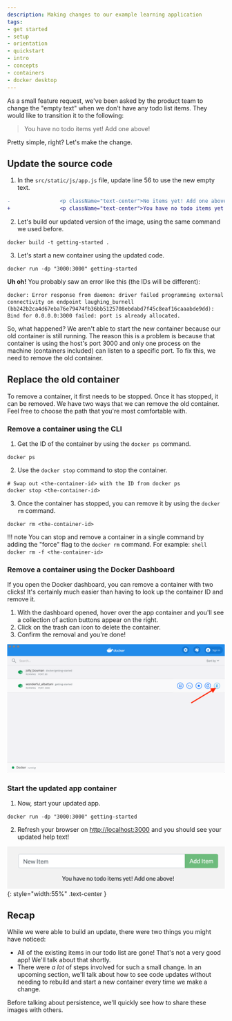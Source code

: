```yaml
---
description: Making changes to our example learning application
tags:
- get started
- setup
- orientation
- quickstart
- intro
- concepts
- containers
- docker desktop
---
```


As a small feature request, we've been asked by the product team to change the
"empty text" when we don't have any todo list items. They would like to
transition it to the following:

> You have no todo items yet! Add one above!

Pretty simple, right? Let's make the change.

## Update the source code

1. In the `src/static/js/app.js` file, update line 56 to use the new empty text.

```diff
-                <p className="text-center">No items yet! Add one above!</p>
+                <p className="text-center">You have no todo items yet! Add one above!</p>
```

2. Let's build our updated version of the image, using the same command we used
before.

```shell
docker build -t getting-started .
```

3. Let's start a new container using the updated code.

```shell
docker run -dp "3000:3000" getting-started
```

**Uh oh!** You probably saw an error like this (the IDs will be different):

```text
docker: Error response from daemon: driver failed programming external connectivity on endpoint laughing_burnell 
(bb242b2ca4d67eba76e79474fb36bb5125708ebdabd7f45c8eaf16caaabde9dd): Bind for 0.0.0.0:3000 failed: port is already allocated.
```

So, what happened? We aren't able to start the new container because our old
container is still running. The reason this is a problem is because that
container is using the host's port 3000 and only one process on the machine
(containers included) can listen to a specific port. To fix this, we need to
remove the old container.

## Replace the old container

To remove a container, it first needs to be stopped. Once it has stopped, it can
be removed. We have two ways that we can remove the old container. Feel free to
choose the path that you're most comfortable with.

### Remove a container using the CLI

1. Get the ID of the container by using the `docker ps` command.

```shell
docker ps
```

2. Use the `docker stop` command to stop the container.

```shell
# Swap out <the-container-id> with the ID from docker ps
docker stop <the-container-id>
```

3. Once the container has stopped, you can remove it by using the `docker rm`
command.

```shell
docker rm <the-container-id>
```

!!! note
    You can stop and remove a container in a single command by adding the "force" flag
    to the `docker rm` command. For example:
    ```shell
    docker rm -f <the-container-id>
    ```

### Remove a container using the Docker Dashboard

If you open the Docker dashboard, you can remove a container with two clicks!
It's certainly much easier than having to look up the container ID and remove it.

1. With the dashboard opened, hover over the app container and you'll see a
collection of action buttons appear on the right.
2. Click on the trash can icon to delete the container.
3. Confirm the removal and you're done!

![Docker Dashboard - removing a container](../assets/images/get-started/dashboard-removing-container.png)

### Start the updated app container

1. Now, start your updated app.

```shell
docker run -dp "3000:3000" getting-started
```

2. Refresh your browser on [http://localhost:3000](http://localhost:3000) and
you should see your updated help text!

![Updated application with updated empty text](../assets/images/get-started/todo-list-updated-empty-text.png){: style="width:55%" .text-center }

## Recap

While we were able to build an update, there were two things you might have noticed:

- All of the existing items in our todo list are gone! That's not a very good app! We'll talk about that
shortly.
- There were _a lot_ of steps involved for such a small change. In an upcoming section, we'll talk about
how to see code updates without needing to rebuild and start a new container every time we make a change.

Before talking about persistence, we'll quickly see how to share these images with others.
